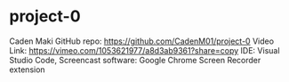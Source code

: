 # project-0
Caden Maki
GitHub repo: https://github.com/CadenM01/project-0
Video Link: https://vimeo.com/1053621977/a8d3ab9361?share=copy
IDE: Visual Studio Code, Screencast software: Google Chrome Screen Recorder extension
